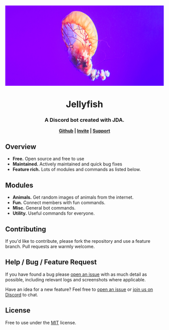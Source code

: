 <p align="center">
  <img src="assets/logo_bn.jpg" height="256">
    <h1 align="center">Jellyfish</h1>
</p>

<h3 align="center">
	A Discord bot created with JDA.
</h3>

<p align="center">
	<strong>
		<a href="https://github.com/SuperOrca/Jellyfish">Github</a>
		|
		<a href="https://discord.com/api/oauth2/authorize?client_id=1007336443900874832&permissions=8&scope=bot%20applications.commands">Invite</a>
		|
		<a href="https://discord.gg/Ns7dkx6gSg">Support</a>
	</strong>
</p>

## Overview

- **Free.** Open source and free to use
- **Maintained.** Actively maintained and quick bug fixes
- **Feature rich.** Lots of modules and commands as listed below.

## Modules

- **Animals.** Get random images of animals from the internet.
- **Fun.** Connect members with fun commands.
- **Misc.** General bot commands.
- **Utility.** Useful commands for everyone.

## Contributing

If you'd like to contribute, please fork the repository and use a feature branch. Pull requests are warmly welcome.

## Help / Bug / Feature Request

If you have found a bug please [open an issue](https://github.com/SuperOrca/Jellyfish/issues/new) with as much detail as
possible, including relevant logs and screenshots where applicable.

Have an idea for a new feature? Feel free to [open an issue](https://github.com/SuperOrca/Jellyfish/issues/new)
or [join us on Discord](https://discord.gg/Ns7dkx6gSg) to chat.

## License

Free to use under the [MIT](LICENSE) license.
